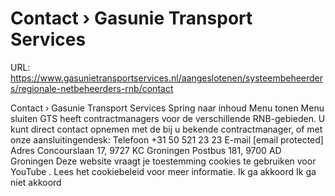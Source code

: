 # Contact › Gasunie Transport Services

URL: https://www.gasunietransportservices.nl/aangeslotenen/systeembeheerders/regionale-netbeheerders-rnb/contact

Contact › Gasunie Transport Services
Spring naar inhoud
Menu tonen
Menu sluiten
GTS
heeft contractmanagers voor de verschillende RNB-gebieden. U kunt direct contact opnemen met de bij u bekende contractmanager, of met onze aansluitingendesk:
Telefoon
+31 50 521 23 23
E-mail
[email protected]
Adres
Concourslaan 17, 9727 KC Groningen
Postbus 181, 9700 AD  Groningen
Deze website vraagt je toestemming cookies te gebruiken voor
YouTube
. Lees het
cookiebeleid
voor meer informatie.
Ik ga akkoord
Ik ga niet akkoord